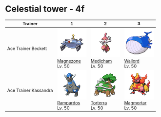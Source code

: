 # Celestial tower - 4f

| Trainer               | 1                                                                                  | 2                                                                                | 3                                                                                  |
| --------------------- | ---------------------------------------------------------------------------------- | -------------------------------------------------------------------------------- | ---------------------------------------------------------------------------------- |
| Ace Trainer Beckett   | ![magnezone](../../img/pokemon/462.png) <br/>[Magnezone](/pokemon/462) <br/>Lv. 50 | ![medicham](../../img/pokemon/308.png) <br/>[Medicham](/pokemon/308) <br/>Lv. 50 | ![wailord](../../img/pokemon/321.png) <br/>[Wailord](/pokemon/321) <br/>Lv. 50     |
| Ace Trainer Kassandra | ![rampardos](../../img/pokemon/409.png) <br/>[Rampardos](/pokemon/409) <br/>Lv. 50 | ![torterra](../../img/pokemon/389.png) <br/>[Torterra](/pokemon/389) <br/>Lv. 50 | ![magmortar](../../img/pokemon/467.png) <br/>[Magmortar](/pokemon/467) <br/>Lv. 50 |